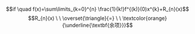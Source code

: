 $$if \quad f(x)=\sum\limits_{k=0}^{n} \frac{1}{k!}f^{(k)}(0)x^{k}+R_{n}(x)$$
$$R_{n}(x) \ \  \overset{\triangle}{=} \ \ \textcolor{orange}{\underline{\textbf{余项}}}$$